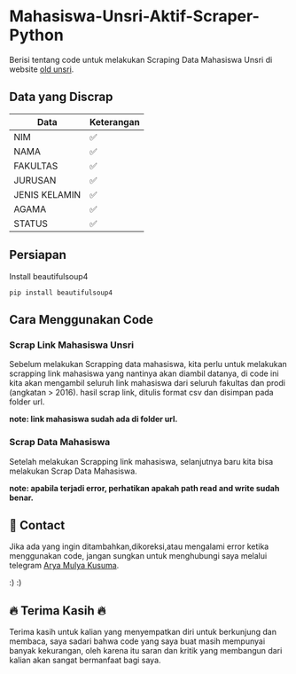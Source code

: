 # Mahasiswa-Unsri-Aktif-Scraper-Python
Berisi tentang code untuk melakukan Scraping Data Mahasiswa Unsri di website [old unsri](https://old.unsri.ac.id/).
## Data yang Discrap
| Data  | Keterangan |
| ------------- | ------------- |
| NIM | :white_check_mark:  |
| NAMA  | :white_check_mark: |
| FAKULTAS | :white_check_mark:  |
| JURUSAN | :white_check_mark:  |
| JENIS KELAMIN | :white_check_mark: |
| AGAMA | :white_check_mark: |
| STATUS | :white_check_mark:  |
## Persiapan
Install beautifulsoup4
```
pip install beautifulsoup4
```
## Cara Menggunakan Code
### Scrap Link Mahasiswa Unsri
Sebelum melakukan Scrapping data mahasiswa, kita perlu untuk melakukan scrapping link mahasiswa yang nantinya akan diambil datanya, di code ini kita akan mengambil seluruh link mahasiswa dari seluruh fakultas dan prodi (angkatan > 2016). hasil scrap link, ditulis format csv dan disimpan pada folder url.

**note: link mahasiswa sudah ada di folder url.**

### Scrap Data Mahasiswa
Setelah melakukan Scrapping link mahasiswa, selanjutnya baru kita bisa melakukan Scrap Data Mahasiswa. 

**note: apabila terjadi error, perhatikan apakah path read and write sudah benar.**

## :call_me_hand: Contact
Jika ada yang ingin ditambahkan,dikoreksi,atau mengalami error ketika menggunakan code, jangan sungkan untuk menghubungi saya melalui telegram [Arya Mulya Kusuma](https://t.me/aryakusuma832).

:) :)
## 🔥 Terima Kasih 🔥
Terima kasih untuk kalian yang menyempatkan diri untuk berkunjung dan membaca, saya sadari bahwa code yang saya buat masih mempunyai banyak kekurangan, oleh karena itu saran dan kritik yang membangun dari kalian akan sangat bermanfaat bagi saya.

